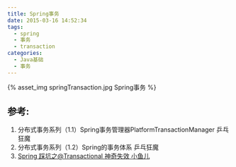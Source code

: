 ```yaml
---
title: Spring事务
date: 2015-03-16 14:52:34
tags: 
  - spring
  - 事务
  - transaction
categories: 
  - Java基础
  - 事务  
---
```



<p></p>
<!-- more -->

{% asset_img  springTransaction.jpg  Spring事务 %}

## 参考:

1. 分布式事务系列（1.1）Spring事务管理器PlatformTransactionManager 乒乓狂魔
2. 分布式事务系列（1.2）Spring的事务体系 乒乓狂魔
3. [Spring 踩坑之@Transactional 神奇失效  小鱼儿](https://segmentfault.com/a/1190000014617571)